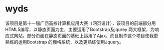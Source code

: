 # wyds
该项目是第十一届广西高校计算机应用大赛（网页设计），该项目的前端部分用HTML5编写，以静态页面为主，主要运用了Bootstrap及jqurey 两大框架，为响应式网站，部分页面在静态页面的基础上运用了Ajax。而且制作这个项目使我更熟练的运用Bootstrap 的栅格系统，以及更熟练使用Jquery。
